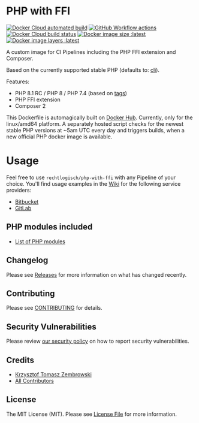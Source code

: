# PHP with FFI

[![Docker Cloud automated build](https://img.shields.io/docker/cloud/automated/rechtlogisch/php-with-ffi)](https://hub.docker.com/r/rechtlogisch/php-with-ffi)
[![GitHub Workflow actions](https://github.com/rechtlogisch/php-with-ffi/workflows/Publish%20images/badge.svg)](https://github.com/rechtlogisch/php-with-ffi/actions)
[![Docker Cloud build status](https://img.shields.io/docker/cloud/build/rechtlogisch/php-with-ffi)](https://hub.docker.com/r/rechtlogisch/php-with-ffi/builds)
[![Docker image size :latest](https://img.shields.io/docker/image-size/rechtlogisch/php-with-ffi/latest)](https://hub.docker.com/r/rechtlogisch/php-with-ffi/tags)
[![Docker image layers :latest](https://img.shields.io/microbadger/layers/rechtlogisch/php-with-ffi)](https://hub.docker.com/r/rechtlogisch/php-with-ffi/tags)

A custom image for CI Pipelines including the PHP FFI extension and Composer.

Based on the currently supported stable PHP (defaults to: [cli](https://github.com/docker-library/docs/blob/master/php/README.md#supported-tags-and-respective-dockerfile-links)).

Features:
- PHP 8.1 RC / PHP 8 / PHP 7.4 (based on [tags](https://hub.docker.com/repository/docker/rechtlogisch/php-with-ffi/tags))
- PHP FFI extension
- Composer 2

This Dockerfile is automagically built on [Docker Hub](https://hub.docker.com/r/rechtlogisch/php-with-ffi). Currently, only for the linux/amd64 platform. A separately hosted script checks for the newest stable PHP versions at ~5am UTC every day and triggers builds, when a new official PHP docker image is available.

# Usage

Feel free to use `rechtlogisch/php-with-ffi` with any Pipeline of your choice. You'll find usage examples in the [Wiki](../../wiki) for the following service providers:

* [Bitbucket](../../wiki/Bitbucket-Pipeline)
* [GitLab](../../wiki/GitLab-Pipeline)

## PHP modules included

* [List of PHP modules](../../wiki/List-of-PHP-modules)

## Changelog

Please see [Releases](../../releases) for more information on what has changed recently.

## Contributing

Please see [CONTRIBUTING](.github/CONTRIBUTING.md) for details.

## Security Vulnerabilities

Please review [our security policy](../../security/policy) on how to report security vulnerabilities.

## Credits

- [Krzysztof Tomasz Zembrowski](https://github.com/zembrowski)
- [All Contributors](../../contributors)

## License

The MIT License (MIT). Please see [License File](LICENSE.md) for more information.

